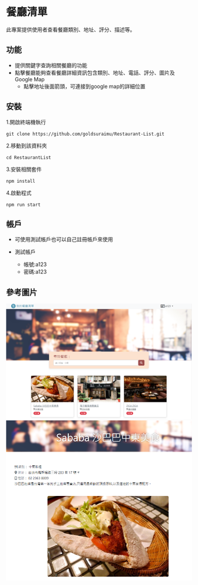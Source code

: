 # 餐廳清單

此專案提供使用者查看餐廳類別、地址、評分、描述等。

## 功能

- 提供關鍵字查詢相關餐廳的功能
- 點擊餐廳能夠查看餐廳詳細資訊包含類別、地址、電話、評分、圖片及 Google Map
  - 點擊地址後面箭頭，可連接到google map的詳細位置

## 安裝

1.開啟終端機執行

```
git clone https://github.com/goldsuraimu/Restaurant-List.git
```

2.移動到該資料夾

```
cd RestaurantList
```

3.安裝相關套件

```
npm install
```

4.啟動程式

```
npm run start
```

## 帳戶

- 可使用測試帳戶也可以自己註冊帳戶來使用

- 測試帳戶
  - 帳號:a123
  - 密碼:a123

## 參考圖片

![首頁](./public/images/reference_image1.png)
![詳細資訊](./public/images/reference_image2.png)
